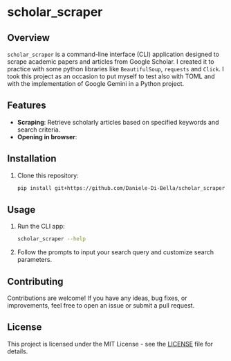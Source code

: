 # scholar_scraper

## Overview

`scholar_scraper` is a command-line interface (CLI) application designed to scrape academic papers and articles 
from Google Scholar. I created it to practice with some python libraries like `BeautifulSoup`, `requests` and `Click`. I took this project as an occasion to put myself to test also with TOML and with the implementation of Google Gemini in a Python project.

## Features

- **Scraping**: Retrieve scholarly articles based on specified keywords and search criteria.
- **Opening in browser**: 

## Installation

1. Clone this repository:

   ```bash
   pip install git+https://github.com/Daniele-Di-Bella/scholar_scraper.git
   ```

## Usage

1. Run the CLI app:

   ```bash
   scholar_scraper --help
   ```

2. Follow the prompts to input your search query and customize search parameters.

## Contributing

Contributions are welcome! If you have any ideas, bug fixes, or improvements, feel free to open an issue 
or submit a pull request. 

## License

This project is licensed under the MIT License - see the [LICENSE](LICENSE) file for details.